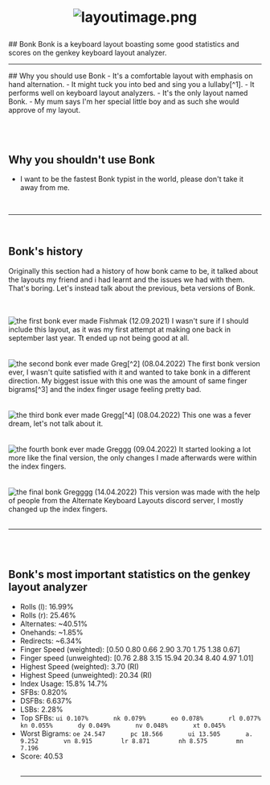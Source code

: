 
<h1><p align="center">

  
  <img src="https://cdn.discordapp.com/attachments/465932114089607169/964123362542624788/bonklayout.png" alt="layoutimage.png">
  <br>

  
</p></h1>
## Bonk
Bonk is a keyboard layout boasting some good statistics and scores on the genkey keyboard layout analyzer.
<hr />
## Why you should use Bonk
- It's a comfortable layout with emphasis on hand alternation.
- It might tuck you into bed and sing you a lullaby[^1].
- It performs well on keyboard layout analyzers.
- It's the only layout named Bonk.
- My mum says I'm her special little boy and as such she would approve of my layout.

<br><br>
## Why you shouldn't use Bonk
- I want to be the fastest Bonk typist in the world, please don't take it away from me.




<br><hr /><br>
## Bonk's history

Originally this section had a history of how bonk came to be, it talked about the layouts my friend and i had learnt and the issues we had with them. That's boring. Let's instead talk about the previous, beta versions of Bonk.
  <br><br><br>



<img src="https://cdn.discordapp.com/attachments/465932114089607169/964144699394908200/unknown.png" alt="the first bonk ever made">
Fishmak (12.09.2021)
I wasn't sure if I should include this layout, as it was my first attempt at making one back in september last year. Tt ended up not being good at all.
<br><br><br>



<img src="https://cdn.discordapp.com/attachments/465932114089607169/964148507369955358/bonk2.png" alt="the second bonk ever made">
Greg[^2] (08.04.2022)
The first bonk version ever, I wasn't quite satisfied with it and wanted to take bonk in a different direction. My biggest issue with this one was the amount of same finger bigrams[^3] and the index finger usage feeling pretty bad.
<br><br><br>



<img src="https://cdn.discordapp.com/attachments/465932114089607169/964151643492982784/bonk3.png" alt="the third bonk ever made">
Gregg[^4] (08.04.2022)
This one was a fever dream, let's not talk about it.
<br><br><br>



<img src="https://cdn.discordapp.com/attachments/465932114089607169/964153049088147456/bonk4.png" alt="the fourth bonk ever made">
Greggg (09.04.2022)
It started looking a lot more like the final version, the only changes I made afterwards were within the index fingers.
<br><br><br>



<img src="https://cdn.discordapp.com/attachments/465932114089607169/964156083881013349/bonk5.png" alt="the final bonk">
Gregggg (14.04.2022)
This version was made with the help of people from the Alternate Keyboard Layouts discord server, I mostly changed up the index fingers.
<br><br><hr /><br><br>

## Bonk's most important statistics on the genkey layout analyzer
- Rolls (l): 16.99%
- Rolls (r): 25.46%
- Alternates: ~40.51%
- Onehands: ~1.85%
- Redirects: ~6.34%
- Finger Speed (weighted): [0.50 0.80 0.66 2.90 3.70 1.75 1.38 0.67]
- Finger speed (unweighted): [0.76 2.88 3.15 15.94 20.34 8.40 4.97 1.01]
- Highest Speed (weighted): 3.70 (RI)
- Highest Speed (unweighted): 20.34 (RI)
- Index Usage: 15.8% 14.7%
- SFBs: 0.820%
- DSFBs: 6.637%
- LSBs: 2.28%
- Top SFBs:
`ui 0.107%       nk 0.079%       eo 0.078%       rl 0.077%       kn 0.055%       dy 0.049%       nv 0.048%       xt 0.045%`
- Worst Bigrams:
`oe 24.547       pc 18.566       ui 13.505       a. 9.252       vn 8.915        lr 8.871        nh 8.575        mn 7.196`
- Score: 40.53
<br><br><hr /><br><br>
[^1]: I have not had it happen to me yet :(
[^2]: Bonk's beta name was greg
[^3]: Pressing two keys in a row with the same finger
[^4]: To distinguish between the beta versions i kept adding one more g to every version of greg
